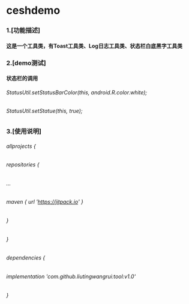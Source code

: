 # ceshdemo
### 1.[功能描述]
#### 这是一个工具类，有Toast工具类、Log日志工具类、状态栏白底黑字工具类
### 2.[demo测试]
#### 状态栏的调用
###### StatusUtil.setStatusBarColor(this, android.R.color.white);
###### StatusUtil.setStatue(this, true);
### 3.[使用说明]
###### allprojects {
###### 	repositories {
###### 			...
###### 			maven { url 'https://jitpack.io' }
###### 		}
###### 	}
###### dependencies {
######	         implementation 'com.github.liutingwangrui:tool:v1.0'
###### 	}
